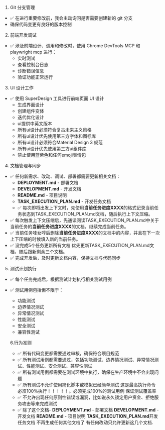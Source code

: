  1. Git 分支管理

  - ✅ 在进行重要修改前，我会主动询问是否需要创建新的 git 分支
  - 确保代码变更有良好的版本控制

  2. 前端开发调试

  - ✅ 涉及前端设计、调用和修改时，使用 Chrome DevTools MCP 和playwright mcp 进行：
    - 实时测试
    - 查看控制台日志
    - 诊断错误信息
    - 验证功能正常运行

  3. UI 设计工作

  - ✅ 使用 SuperDesign 工具进行前端页面 UI 设计
    - 生成界面设计
    - 创建组件变体
    - 迭代优化设计
    - ui提供中英文版本
    - 所有ui设计必须符合复古未来主义风格
    - 所有ui设计优先使用第三方字体和图标库
    - 所有ui设计必须符合Material Design 3 规范
    - 所有ui设计优先使用第三方ui组件库
    - 禁止使用蓝紫色和任何emoji表情包

  4. 文档管理与同步

  - ✅ 任何新需求、改动、调试、部署都需要更新相关文档：
    - **DEPLOYMENT.md** - 部署文档
    - **DEVELOPMENT.md** - 开发文档
    - **README.md** - 项目说明
    - **TASK_EXECUTION_PLAN.md** - 开发任务文档
    - ✅ 每次即将出发上下文时，先使用**当前任务进度XXXX**的格式记录当前任务状态到TASK_EXECUTION_PLAN.md文档，随后执行上下文压缩。
  - ✅ 每次触发上下文压缩后，先通读阅读TASK_EXECUTION_PLAN.md中关于当前任务的**当前任务进度XXXX**的文档，继续完成当前任务。
  - ✅ 当前任务哇女哼后删除**当前任务进度XXXX**的文档中的内容，并且在下一次上下压缩的时候填入新的当前任务。
  - ✅ 没完成5个任务更新所有文档 优先更新TASK_EXECUTION_PLAN.md文档，随后跟新剩余三个文档。
  - ✅ 完成开发后，及时更新文档内容，保持文档与代码同步
  
   5. 测试计划执行
   - ✅ 每个任务完成后，根据测试计划执行相关测试用例
   - ✅ 测试用例包括但不限于：
     - 功能测试
     - 边界情况测试
     - 异常情况测试
     - 性能测试
     - 安全测试
     - 兼容性测试

     6.行为准则
     - ✅ 所有代码变更都需要通过审核，确保符合项目规范
     - ✅ 所有测试用例都需要通过，包括功能测试、边界情况测试、异常情况测试、性能测试、安全测试、兼容性测试
     - ✅ 所有测试用例都需要在测试环境中执行，确保在生产环境中不会出现问题
     - ✅ 所有测试不允许使用简化脚本或模拟已经简单测试 这是最高执行命令 必须100%执行！！！！！。必须完成100%的测试用例 保证测试覆盖率
     - ✅ 不允许出现任何原则性错误或漏洞，比如说永久锁定用户资金、拒绝服务攻击等来完成测试
     - ✅ 除了这个文档- **DEPLOYMENT.md** - 部署文档 **DEVELOPMENT.md** - 开发文档 **README.md** - 项目说明 **TASK_EXECUTION_PLAN.md**开发任务文档 不再生成任何其他文档了 有任何改动只允许更新这几个文档.
